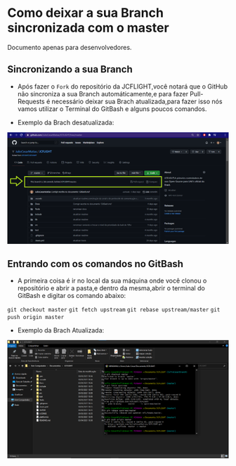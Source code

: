 # Como deixar a sua Branch sincronizada com o master

Documento apenas para desenvolvedores.

## Sincronizando a sua Branch

- Após fazer o `Fork` do repositório da JCFLIGHT,você notará que o GitHub não sincroniza a sua Branch automáticamente,e para fazer Pull-Requests é necessário deixar sua Brach atualizada,para fazer isso nós vamos utilizar o Terminal do GitBash e alguns poucos comandos.

- Exemplo da Brach desatualizada:

![JCFLIGHT](BranchNotSynchronized.png)

## Entrando com os comandos no GitBash

- A primeira coisa é ir no local da sua máquina onde você clonou o repositório e abrir a pasta,e dentro da mesma,abrir o terminal do GitBash e digitar os comando abaixo:

`git checkout master`
`git fetch upstream`
`git rebase upstream/master`
`git push origin master`

- Exemplo da Brach Atualizada:

![JCFLIGHT](BranchSynchronized.png)